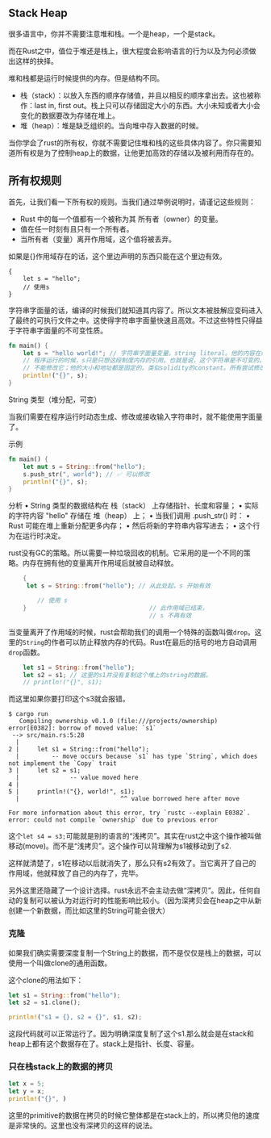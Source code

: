 ## Stack Heap
很多语言中，你并不需要注意堆和栈。一个是heap，一个是stack。

而在Rust之中，值位于堆还是栈上，很大程度会影响语言的行为以及为何必须做出这样的抉择。

堆和栈都是运行时候提供的内存。但是结构不同。

- 栈（stack）：以放入东西的顺序存储值，并且以相反的顺序拿出去。这也被称作：last in, first out。栈上只可以存储固定大小的东西。大小未知或者大小会变化的数据要改为存储在堆上。
- 堆（heap）：堆是缺乏组织的。当向堆中存入数据的时候。


当你学会了rust的所有权，你就不需要记住堆和栈的这些具体内容了。你只需要知道所有权是为了控制heap上的数据，让他更加高效的存储以及被利用而存在的。

## 所有权规则
首先，让我们看一下所有权的规则。当我们通过举例说明时，请谨记这些规则：

- Rust 中的每一个值都有一个被称为其 所有者（owner）的变量。
- 值在任一时刻有且只有一个所有者。
- 当所有者（变量）离开作用域，这个值将被丢弃。

如果是{}作用域存在的话，这个里边声明的东西只能在这个里边有效。
```
{
    let s = "hello";
    // 使用s
}
```

字符串字面量的话，编译的时候我们就知道其内容了。所以文本被肢解应变码进入了最终的可执行文件之中。这使得字符串字面量快速且高效。不过这些特性只得益于字符串字面量的不可变性质。

```rust
fn main() {
    let s = "hello world!"; // 字符串字面量变量。string literal。他的内容在编译时候已经确认了。直接存到了程序的二进制文件之中。在程序的数据段.rodata
    // 程序运行的时候，s只是只想这段制度内存的引用。也就是说，这个字符串是不可变的。
    // 不能修改它；他的大小和地址都是固定的。类似solidity的constant。所有尝试修改它的话都会报错。
    println!("{}", s);
}
```

String 类型（堆分配，可变）

当我们需要在程序运行时动态生成、修改或接收输入字符串时，就不能使用字面量了。

示例
```rust
fn main() {
    let mut s = String::from("hello");
    s.push_str(", world"); // ✅ 可以修改
    println!("{}", s);
}
```
分析
•	String 类型的数据结构在 栈（stack） 上存储指针、长度和容量；
•	实际的字符内容 "hello" 存储在 堆（heap） 上；
•	当我们调用 .push_str() 时：
    •	Rust 可能在堆上重新分配更多内存；
    •	然后将新的字符串内容写进去；
    •	这个行为在运行时决定。



rust没有GC的策略。所以需要一种垃圾回收的机制。它采用的是一个不同的策略。内存在拥有他的变量离开作用域后就被自动释放。

```rust
    {
     let s = String::from("hello"); // 从此处起，s 开始有效

        // 使用 s
    }                                  // 此作用域已结束，
                                       // s 不再有效
```

当变量离开了作用域的时候，rust会帮助我们的调用一个特殊的函数叫做`drop`。这里的`String`的作者可以防止释放内存的代码。Rust在最后的括号的地方自动调用`drop`函数。


```rust
    let s1 = String::from("hello");
    let s2 = s1; // 这里的s1并没有复制这个堆上的string的数据。
    // println!("{}", s1);
```

而这里如果你要打印这个s3就会报错。
```
$ cargo run
   Compiling ownership v0.1.0 (file:///projects/ownership)
error[E0382]: borrow of moved value: `s1`
 --> src/main.rs:5:28
  |
2 |     let s1 = String::from("hello");
  |         -- move occurs because `s1` has type `String`, which does not implement the `Copy` trait
3 |     let s2 = s1;
  |              -- value moved here
4 | 
5 |     println!("{}, world!", s1);
  |                            ^^ value borrowed here after move

For more information about this error, try `rustc --explain E0382`.
error: could not compile `ownership` due to previous error
```

这个`let s4 = s3;`可能就是别的语言的“浅拷贝”。其实在rust之中这个操作被叫做移动(move)。而不是“浅拷贝”。这个操作可以背理解为s1被移动到了s2.

这样就清楚了，s1在移动以后就消失了，那么只有s2有效了。当它离开了自己的作用域，他就释放了自己的内存了，完毕。

另外这里还隐藏了一个设计选择。rust永远不会主动去做“深拷贝”。因此，任何自动的复制可以被认为对运行时的性能影响比较小。（因为深拷贝会在heap之中从新创建一个新数据，而比如这里的String可能会很大）

### 克隆
如果我们确实需要深度复制一个String上的数据，而不是仅仅是栈上的数据，可以使用一个叫做clone的通用函数。

这个clone的用法如下：
```rust
let s1 = String::from("hello");
let s2 = s1.clone();

println!("s1 = {}, s2 = {}", s1, s2);
```
这段代码就可以正常运行了。因为明确深度复制了这个s1.那么就会是在stack和heap上都有这个数据存在了。stack上是指针、长度、容量。

### 只在栈stack上的数据的拷贝

```rust
let x = 5;
let y = x;
println!("{}", )
```

这里的primitive的数据在拷贝的时候它整体都是在stack上的，所以拷贝他的速度是非常快的。这里也没有深拷贝的这样的说法。


